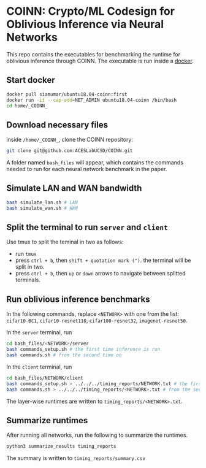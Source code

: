 
# COINN: Crypto/ML Codesign for Oblivious Inference via Neural Networks
This repo contains the executables for benchmarking the runtime for oblivious inference through COINN. The executable is run inside a [docker](https://www.docker.com/).

## Start docker
```bash
docker pull siamumar/ubuntu18.04-coinn:first
docker run -it --cap-add=NET_ADMIN ubuntu18.04-coinn /bin/bash
cd home/_COINN_
```

## Download necessary files
inside ``/home/_COINN_``, clone the COINN repository:
```bash
git clone git@github.com:ACESLabUCSD/COINN.git
```
A folder named ``bash_files`` will appear, which contains the commands needed to run for each neural network benchmark in the paper.

## Simulate LAN and WAN bandwidth
```bash
bash simulate_lan.sh # LAN
bash simulate_wan.sh # WAN
```




## Split the terminal to run `server` and `client`
Use tmux to split the teminal in two as follows:
- run `tmux`
- press `ctrl + b`, then `shift + quotation mark (")`. the terminal will be split in two.
- press `ctrl + b`, then `up` or `down` arrows to navigate between splitted terminals.


## Run oblivious inference benchmarks
In the following commands, replace `<NETWORK>` with one from the list: `cifar10-BC1`, `cifar10-resnet110`, `cifar100-resnet32`, `imagenet-resnet50`.

In the `server` terminal, run 

```bash
cd bash_files/<NETWORK>/server
bash commands_setup.sh # the first time inference is run
bash commands.sh # from the second time on
```

In the `client` terminal, run 

```bash
cd bash_files/NETWORK/client
bash commands_setup.sh > ../../../timing_reports/NETWORK.txt # the first time inference is run
bash commands.sh > ../../../timing_reports/<NETWORK>.txt # from the second time on
```

The layer-wise runtimes are written to `timing_reports/<NETWORK>.txt`.

## Summarize runtimes
After running all networks, run the following to summarize the runtimes.

```bash
python3 summarize_results timing_reports
```
The summary is written to ```timing_reports/summary.csv```
